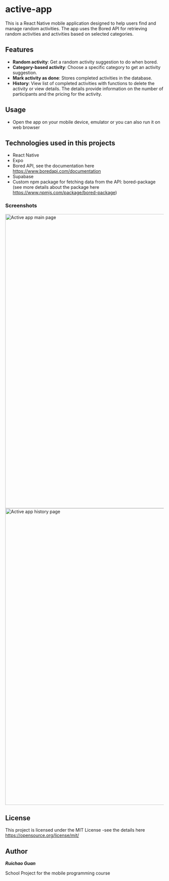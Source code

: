 # active-app
This is a React Native mobile application designed to help users find and manage random activities. The app uses the Bored API for retrieving random activities and activities based on selected categories.
## Features
* **Random activity**: Get a random activity suggestion to do when bored.
* **Category-based activity**: Choose a specific category to get an activity suggestion.
* **Mark activity as done**: Stores completed activities in the database.
* **History**: View list of completed activities with functions to delete the activity or view details. The details provide information on the number of participants and the pricing for the activity.
## Usage
* Open the app on your mobile device, emulator or you can also run it on web browser

## Technologies used in this projects
* React Native
* Expo
* Bored API, see the documentation here https://www.boredapi.com/documentation
* Supabase
* Custom npm package for fetching data from the API: bored-package <br />
(see more details about the package here https://www.npmjs.com/package/bored-package)


### Screenshots
<img width="935" alt="Active app main page" src="https://github.com/mikkeGuan/active-app/assets/103422252/328affe7-6d46-42ee-9c18-83351cd9363d">


<img width="943" alt="Active app history page" src="https://github.com/mikkeGuan/active-app/assets/103422252/9677375c-b608-49a8-904a-73840000fe18">





## License
This project is licensed under the MIT License -see the details here https://opensource.org/license/mit/

## Author
**_Ruichao Guan_**

School Project for the mobile programming course




